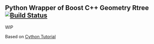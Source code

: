 ## Python Wrapper of Boost C++ Geometry Rtree [![Build Status](https://travis-ci.org/zouzias/pyboostrtree.svg?branch=master)](https://travis-ci.org/zouzias/pyboostrtree)

WIP

Based on [Cython Tutorial](http://docs.cython.org/en/latest/src/userguide/wrapping_CPlusPlus.html)
